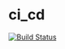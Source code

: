 # ci_cd
 [![Build Status](https://40147aed5326.ngrok.io/job/test/badge/icon)](https://40147aed5326.ngrok.io/job/test/)
